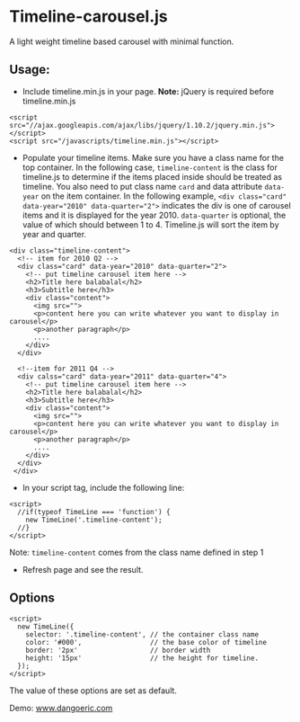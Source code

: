 # Timeline-carousel.js
A light weight timeline based carousel with minimal function.


Usage:
------------
* Include timeline.min.js in your page. **Note:** jQuery is required before timeline.min.js

```
<script src="//ajax.googleapis.com/ajax/libs/jquery/1.10.2/jquery.min.js"></script>
<script src="/javascripts/timeline.min.js"></script>
```

* Populate your timeline items. Make sure you have a class name for the top container. In the following case, `timeline-content` is the class for timeline.js to determine if the items placed inside should be treated as timeline. You also need to put class name `card` and data attribute `data-year` on the item container. In the following example, `<div class="card" data-year="2010" data-quarter="2">` indicates the div is one of carousel items and it is displayed for the year 2010. `data-quarter` is optional, the value of which should between 1 to 4. Timeline.js will sort the item by year and quarter.


```
<div class="timeline-content">
  <!-- item for 2010 Q2 -->
  <div class="card" data-year="2010" data-quarter="2">
    <!-- put timeline carousel item here -->
    <h2>Title here balabalal</h2>
    <h3>Subtitle here</h3>
    <div class="content">
      <img src="">
      <p>content here you can write whatever you want to display in carousel</p>
      <p>another paragraph</p>
      ....
    </div>
  </div>
  
  <!--item for 2011 Q4 -->
  <div calss="card" data-year="2011" data-quarter="4">
    <!-- put timeline carousel item here -->
    <h2>Title here balabalal</h2>
    <h3>Subtitle here</h3>
    <div class="content">
      <img src="">
      <p>content here you can write whatever you want to display in carousel</p>
      <p>another paragraph</p>
      ....
    </div>
  </div>
 </div>
 ```

* In your script tag, include the following line:
 
```
<script>
  //if(typeof TimeLine === 'function') {
    new TimeLine('.timeline-content');
  //}
</script>
```

Note: `timeline-content` comes from the class name defined in step 1

* Refresh page and see the result.

Options
------------
```
<script>
  new TimeLine({
    selector: '.timeline-content', // the container class name
    color: '#000',                 // the base color of timeline
    border: '2px'                  // border width
    height: '15px'                 // the height for timeline.
  });
</script>
```
The value of these options are set as default.

Demo: www.dangoeric.com

